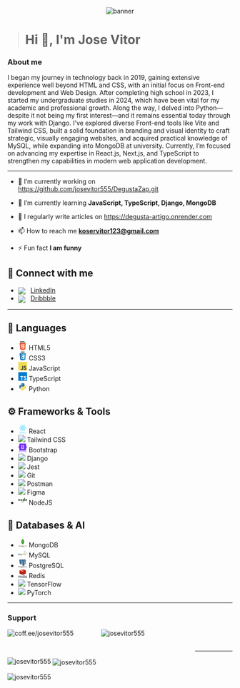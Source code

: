 <p align="center">
  <img src="https://moodle.novasbe.pt/pluginfile.php/673401/course/section/73184/f2px36fy.gif" alt="banner" />
</p>

> <h1 align="left">Hi 👋, I'm Jose Vitor</h1>

### About me
<p align="left">
  I began my journey in technology back in 2019, gaining extensive experience well beyond HTML and CSS, with an initial focus on Front-end development and Web Design. After completing high school in 2023, I started my undergraduate studies in 2024, which have been vital for my academic and professional growth. Along the way, I delved into Python—despite it not being my first interest—and it remains essential today through my work with Django. I’ve explored diverse Front-end tools like Vite and Tailwind CSS, built a solid foundation in branding and visual identity to craft strategic, visually engaging websites, and acquired practical knowledge of MySQL, while expanding into MongoDB at university. Currently, I’m focused on advancing my expertise in React.js, Next.js, and TypeScript to strengthen my capabilities in modern web application development.
</p>

---

- 🔭 I’m currently working on https://github.com/josevitor555/DegustaZap.git

- 🌱 I’m currently learning **JavaScript, TypeScript, Django, MongoDB**

- 📝 I regularly write articles on https://degusta-artigo.onrender.com

- 📫 How to reach me **koservitor123@gmail.com**

- ⚡ Fun fact **I am funny**

## 🤝 Connect with me
<ul>
  <li>
    <img src="https://raw.githubusercontent.com/rahuldkjain/github-profile-readme-generator/master/src/images/icons/Social/linked-in-alt.svg" width="20" style="margin-right:8px; vertical-align:middle;"/>
    <a href="https://linkedin.com/in/www.linkedin.com/in/josé-vitor-sousa2003" target="_blank">
      LinkedIn
    </a>
  </li>
  <li>
    <img src="https://raw.githubusercontent.com/rahuldkjain/github-profile-readme-generator/master/src/images/icons/Social/dribbble.svg" width="20" style="margin-right:8px; vertical-align:middle;"/>
    <a href="https://dribbble.com/https://dribbble.com/kral123" target="_blank">
      Dribbble
    </a>
  </li>
</ul>
</p>

---

## 🚀 Languages
<ul>
  <li>
    <img src="https://raw.githubusercontent.com/devicons/devicon/master/icons/html5/html5-original-wordmark.svg" width="20"/> HTML5
  </li>
  <li>
    <img src="https://raw.githubusercontent.com/devicons/devicon/master/icons/css3/css3-original-wordmark.svg" width="20"/> CSS3
  </li>
  <li>
    <img src="https://raw.githubusercontent.com/devicons/devicon/master/icons/javascript/javascript-original.svg" width="20"/> JavaScript
  </li>
  <li>
    <img src="https://raw.githubusercontent.com/devicons/devicon/master/icons/typescript/typescript-original.svg" width="20"/> TypeScript
  </li>
  <li>
    <img src="https://raw.githubusercontent.com/devicons/devicon/master/icons/python/python-original.svg" width="20"/> Python
  </li>
</ul>

## ⚙️ Frameworks & Tools
<ul>
  <li><img src="https://raw.githubusercontent.com/devicons/devicon/master/icons/react/react-original-wordmark.svg" width="20"/> React </li>
  <li><img src="https://www.vectorlogo.zone/logos/tailwindcss/tailwindcss-icon.svg" width="20"/> Tailwind CSS </li>
  <li><img src="https://raw.githubusercontent.com/devicons/devicon/master/icons/bootstrap/bootstrap-plain-wordmark.svg" width="20"/> Bootstrap </li>
  <li><img src="https://cdn.worldvectorlogo.com/logos/django.svg" width="20"/> Django </li>
  <li><img src="https://www.vectorlogo.zone/logos/jestjsio/jestjsio-icon.svg" width="20"/> Jest </li>
  <li><img src="https://www.vectorlogo.zone/logos/git-scm/git-scm-icon.svg" width="20"/> Git </li>
  <li><img src="https://www.vectorlogo.zone/logos/getpostman/getpostman-icon.svg" width="20"/> Postman </li>
  <li><img src="https://www.vectorlogo.zone/logos/figma/figma-icon.svg" width="20"/> Figma </li>
  <li> <img src="https://raw.githubusercontent.com/devicons/devicon/master/icons/nodejs/nodejs-original-wordmark.svg" alt="nodejs" width="20"/> NodeJS </li>
</ul>

## 🧠 Databases & AI
<ul>
  <li><img src="https://raw.githubusercontent.com/devicons/devicon/master/icons/mongodb/mongodb-original-wordmark.svg" width="20"/> MongoDB</li>
  <li><img src="https://raw.githubusercontent.com/devicons/devicon/master/icons/mysql/mysql-original-wordmark.svg" width="20"/> MySQL</li>
  <li><img src="https://raw.githubusercontent.com/devicons/devicon/master/icons/postgresql/postgresql-original-wordmark.svg" width="20"/> PostgreSQL</li>
  <li><img src="https://raw.githubusercontent.com/devicons/devicon/master/icons/redis/redis-original-wordmark.svg" width="20"/> Redis</li>
  <li><img src="https://www.vectorlogo.zone/logos/tensorflow/tensorflow-icon.svg" width="20"/> TensorFlow</li>
  <li><img src="https://www.vectorlogo.zone/logos/pytorch/pytorch-icon.svg" width="20"/> PyTorch</li>
</ul>

---
<h3 align="left">Support</h3>
<p><a href="https://www.buymeacoffee.com/coff.ee/josevitor555"> <img align="left" src="https://cdn.buymeacoffee.com/buttons/v2/default-yellow.png" height="50" width="210" alt="coff.ee/josevitor555" /></a><a href="https://ko-fi.com/josevitor555"> <img align="left" src="https://cdn.ko-fi.com/cdn/kofi3.png?v=3" height="50" width="210" alt="josevitor555" /></a></p><br><br>

---
<p><img align="left" src="https://github-readme-stats.vercel.app/api/top-langs?username=josevitor555&show_icons=true&locale=en&layout=compact&theme=tokyonight" alt="josevitor555" /></p>

<p>&nbsp;<img align="center" src="https://github-readme-stats.vercel.app/api?username=josevitor555&show_icons=true&locale=en&theme=tokyonight" alt="josevitor555" /></p>

<p><img align="center" src="https://github-readme-streak-stats.herokuapp.com/?user=josevitor555&theme=tokyonight" alt="josevitor555" /></p>
